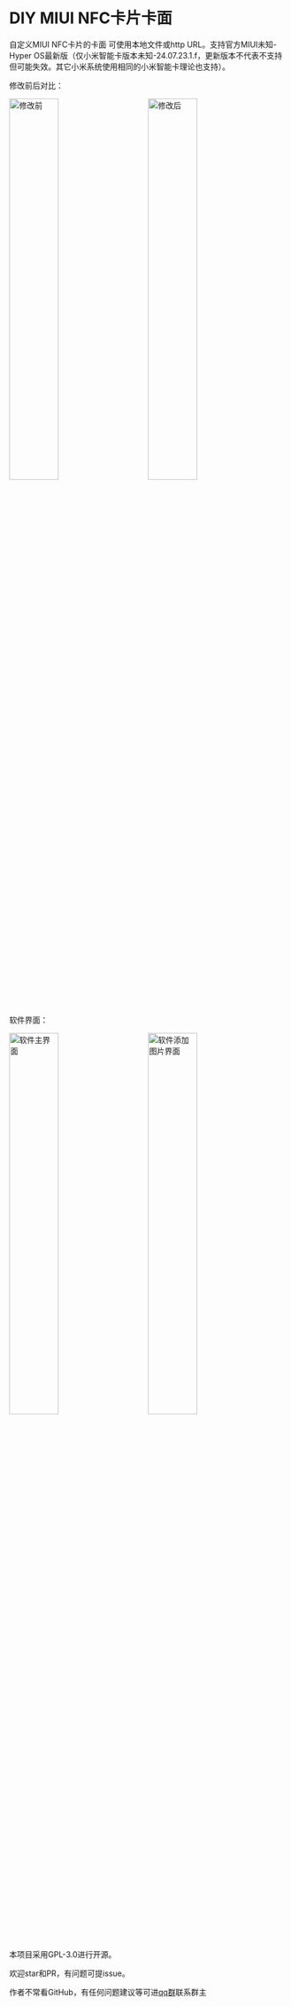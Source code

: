 # DIY MIUI NFC卡片卡面
自定义MIUI NFC卡片的卡面 可使用本地文件或http URL。支持官方MIUI未知-Hyper OS最新版（仅小米智能卡版本未知-24.07.23.1.f，更新版本不代表不支持但可能失效。其它小米系统使用相同的小米智能卡理论也支持）。

修改前后对比：

<img src="https://home.zhizi42.top:555/apps/images/1.jpg" width=42% alt="修改前">&nbsp;&nbsp;&nbsp;&nbsp;&nbsp;&nbsp;&nbsp;&nbsp;&nbsp;&nbsp;<img src="https://home.zhizi42.top:555/apps/images/2.jpg" width=42% alt="修改后">

软件界面：

<img src="https://home.zhizi42.top:555/apps/images/3.jpg" width=42% alt="软件主界面">&nbsp;&nbsp;&nbsp;&nbsp;&nbsp;&nbsp;&nbsp;&nbsp;&nbsp;&nbsp;<img src="https://home.zhizi42.top:555/apps/images/4.jpg" width=42% alt="软件添加图片界面">

本项目采用GPL-3.0进行开源。

欢迎star和PR，有问题可提issue。

作者不常看GitHub，有任何问题建议等可进[qq群](https://qm.qq.com/q/6mzLNEtrzi)联系群主